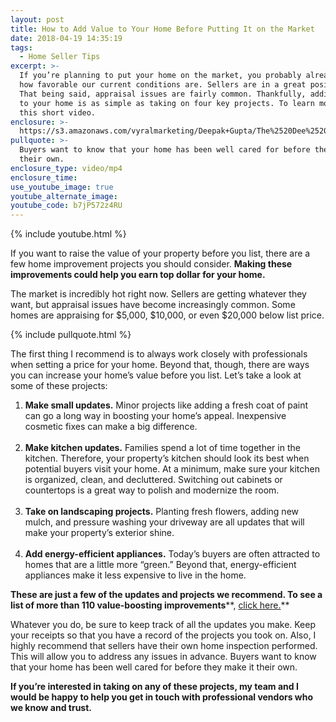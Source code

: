 ```yaml
---
layout: post
title: How to Add Value to Your Home Before Putting It on the Market
date: 2018-04-19 14:35:19
tags:
  - Home Seller Tips
excerpt: >-
  If you’re planning to put your home on the market, you probably already know
  how favorable our current conditions are. Sellers are in a great position.
  That being said, appraisal issues are fairly common. Thankfully, adding value
  to your home is as simple as taking on four key projects. To learn more, watch
  this short video.
enclosure: >-
  https://s3.amazonaws.com/vyralmarketing/Deepak+Gupta/The%2520Dee%2520Team-%2520Home%2520Improvements.mp4
pullquote: >-
  Buyers want to know that your home has been well cared for before they make it
  their own.
enclosure_type: video/mp4
enclosure_time:
use_youtube_image: true
youtube_alternate_image:
youtube_code: b7jP572z4RU
---
```


{% include youtube.html %}

If you want to raise the value of your property before you list, there are a few home improvement projects you should consider. **Making these improvements could help you earn top dollar for your home.**

The market is incredibly hot right now. Sellers are getting whatever they want, but appraisal issues have become increasingly common. Some homes are appraising for $5,000, $10,000, or even $20,000 below list price.

{% include pullquote.html %}

The first thing I recommend is to always work closely with professionals when setting a price for your home. Beyond that, though, there are ways you can increase your home’s value before you list. Let’s take a look at some of these projects:

1. **Make small updates.** Minor projects like adding a fresh coat of paint can go a long way in boosting your home’s appeal. Inexpensive cosmetic fixes can make a big difference.<br>&nbsp;
2. **Make kitchen updates.** Families spend a lot of time together in the kitchen. Therefore, your property’s kitchen should look its best when potential buyers visit your home. At a minimum, make sure your kitchen is organized, clean, and decluttered. Switching out cabinets or countertops is a great way to polish and modernize the room.<br>&nbsp;
3. **Take on landscaping projects.** Planting fresh flowers, adding new mulch, and pressure washing your driveway are all updates that will make your property’s exterior shine.<br>&nbsp;
4. **Add energy-efficient appliances.** Today’s buyers are often attracted to homes that are a little more “green.” Beyond that, energy-efficient appliances make it less expensive to live in the home.

**These are just a few of the updates and projects we recommend. To see a list of more than 110 value-boosting improvements****, [click here.](/3_Dee_Teams_101_Ways_to_Prepare_Your_House_For_Sale.pdf)**

Whatever you do, be sure to keep track of all the updates you make. Keep your receipts so that you have a record of the projects you took on. Also, I highly recommend that sellers have their own home inspection performed. This will allow you to address any issues in advance. Buyers want to know that your home has been well cared for before they make it their own.

**If you’re interested in taking on any of these projects, my team and I would be happy to help you get in touch with professional vendors who we know and trust.**